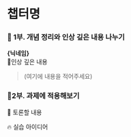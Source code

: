 # 챕터명

### 📖 1부. 개념 정리와 인상 깊은 내용 나누기


**{닉네임}**\
🐢인상 깊은 내용
> (여기에 내용을 적어주세요)



### 📖2부. 과제에 적용해보기

💬 토론할 내용


🔥 실습 아이디어 